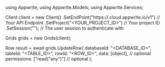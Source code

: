 using Appwrite;
using Appwrite.Models;
using Appwrite.Services;

Client client = new Client()
    .SetEndPoint("https://<REGION>.cloud.appwrite.io/v1") // Your API Endpoint
    .SetProject("<YOUR_PROJECT_ID>") // Your project ID
    .SetSession(""); // The user session to authenticate with

Grids grids = new Grids(client);

Row result = await grids.UpdateRow(
    databaseId: "<DATABASE_ID>",
    tableId: "<TABLE_ID>",
    rowId: "<ROW_ID>",
    data: [object], // optional
    permissions: ["read("any")"] // optional
);